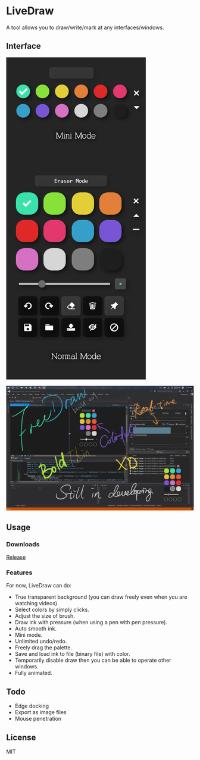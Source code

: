 # LiveDraw
A tool allows you to draw/write/mark at any interfaces/windows.

## Interface
![](screenshots/00.png)

![](screenshots/01.png)

## Usage
### Downloads
[Release](https://github.com/antfu/live-draw/releases)

### Features
For now, LiveDraw can do:
- True transparent background (you can draw freely even when you are watching videos).
- Select colors by simply clicks.
- Adjust the size of brush.
- Draw ink with pressure (when using a pen with pen pressure).
- Auto smooth ink.
- Mini mode.
- Unlimited undo/redo.
- Freely drag the palette.
- Save and load ink to file (binary file) with color.
- Temporarily disable draw then you can be able to operate other windows.
- Fully animated.

## Todo
- Edge docking
- Export as image files
- Mouse penetration

## License
MIT
